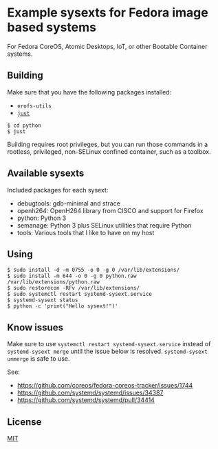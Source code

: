 # Example sysexts for Fedora image based systems

For Fedora CoreOS, Atomic Desktops, IoT, or other Bootable Container systems.

## Building

Make sure that you have the following packages installed:
- `erofs-utils`
- [`just`](https://github.com/casey/just)

```
$ cd python
$ just
```

Building requires root privileges, but you can run those commands in a
rootless, privileged, non-SELinux confined container, such as a toolbox.

## Available sysexts

Included packages for each sysext:

- debugtools: gdb-minimal and strace
- openh264: OpenH264 library from CISCO and support for Firefox
- python: Python 3
- semanage: Python 3 plus SELinux utilities that require Python
- tools: Various tools that I like to have on my host

## Using

```
$ sudo install -d -m 0755 -o 0 -g 0 /var/lib/extensions/
$ sudo install -m 644 -o 0 -g 0 python.raw /var/lib/extensions/python.raw
$ sudo restorecon -RFv /var/lib/extensions/
$ sudo systemctl restart systemd-sysext.service
$ systemd-sysext status
$ python -c 'print("Hello sysext!")'
```

## Know issues

Make sure to use `systemctl restart systemd-sysext.service` instead of
`systemd-sysext merge` until the issue below is resolved. `systemd-sysext
unmerge` is safe to use.

See:
- https://github.com/coreos/fedora-coreos-tracker/issues/1744
- https://github.com/systemd/systemd/issues/34387
- https://github.com/systemd/systemd/pull/34414

## License

[MIT](LICENSE)
